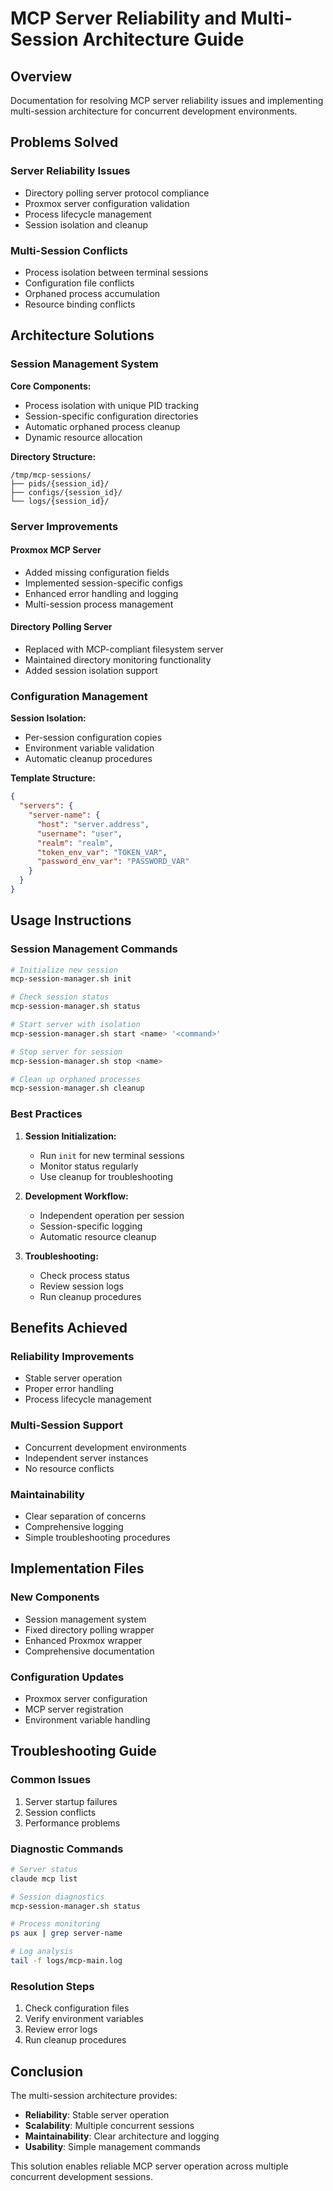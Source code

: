 # MCP Server Reliability and Multi-Session Architecture Guide

## Overview

Documentation for resolving MCP server reliability issues and implementing multi-session architecture for concurrent development environments.

## Problems Solved

### Server Reliability Issues
- Directory polling server protocol compliance
- Proxmox server configuration validation
- Process lifecycle management
- Session isolation and cleanup

### Multi-Session Conflicts
- Process isolation between terminal sessions
- Configuration file conflicts
- Orphaned process accumulation
- Resource binding conflicts

## Architecture Solutions

### Session Management System

**Core Components:**
- Process isolation with unique PID tracking
- Session-specific configuration directories
- Automatic orphaned process cleanup
- Dynamic resource allocation

**Directory Structure:**
```
/tmp/mcp-sessions/
├── pids/{session_id}/
├── configs/{session_id}/
└── logs/{session_id}/
```

### Server Improvements

#### Proxmox MCP Server
- Added missing configuration fields
- Implemented session-specific configs
- Enhanced error handling and logging
- Multi-session process management

#### Directory Polling Server
- Replaced with MCP-compliant filesystem server
- Maintained directory monitoring functionality
- Added session isolation support

### Configuration Management

**Session Isolation:**
- Per-session configuration copies
- Environment variable validation
- Automatic cleanup procedures

**Template Structure:**
```json
{
  "servers": {
    "server-name": {
      "host": "server.address",
      "username": "user",
      "realm": "realm",
      "token_env_var": "TOKEN_VAR",
      "password_env_var": "PASSWORD_VAR"
    }
  }
}
```

## Usage Instructions

### Session Management Commands

```bash
# Initialize new session
mcp-session-manager.sh init

# Check session status
mcp-session-manager.sh status

# Start server with isolation
mcp-session-manager.sh start <name> '<command>'

# Stop server for session
mcp-session-manager.sh stop <name>

# Clean up orphaned processes
mcp-session-manager.sh cleanup
```

### Best Practices

1. **Session Initialization:**
   - Run `init` for new terminal sessions
   - Monitor status regularly
   - Use cleanup for troubleshooting

2. **Development Workflow:**
   - Independent operation per session
   - Session-specific logging
   - Automatic resource cleanup

3. **Troubleshooting:**
   - Check process status
   - Review session logs
   - Run cleanup procedures

## Benefits Achieved

### Reliability Improvements
- Stable server operation
- Proper error handling
- Process lifecycle management

### Multi-Session Support
- Concurrent development environments
- Independent server instances
- No resource conflicts

### Maintainability
- Clear separation of concerns
- Comprehensive logging
- Simple troubleshooting procedures

## Implementation Files

### New Components
- Session management system
- Fixed directory polling wrapper
- Enhanced Proxmox wrapper
- Comprehensive documentation

### Configuration Updates
- Proxmox server configuration
- MCP server registration
- Environment variable handling

## Troubleshooting Guide

### Common Issues
1. Server startup failures
2. Session conflicts
3. Performance problems

### Diagnostic Commands
```bash
# Server status
claude mcp list

# Session diagnostics
mcp-session-manager.sh status

# Process monitoring
ps aux | grep server-name

# Log analysis
tail -f logs/mcp-main.log
```

### Resolution Steps
1. Check configuration files
2. Verify environment variables
3. Review error logs
4. Run cleanup procedures

## Conclusion

The multi-session architecture provides:
- **Reliability**: Stable server operation
- **Scalability**: Multiple concurrent sessions
- **Maintainability**: Clear architecture and logging
- **Usability**: Simple management commands

This solution enables reliable MCP server operation across multiple concurrent development sessions.
